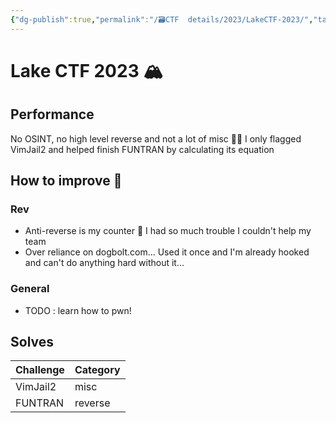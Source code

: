 ```yaml
---
{"dg-publish":true,"permalink":"/🗃CTF  details/2023/LakeCTF-2023/","tags":["LakeCTF","Mid","Wrap-up"]}
---
```



# Lake CTF 2023 🏔️

## Performance
No OSINT, no high level reverse and not a lot of misc 🤷😔
I only flagged VimJail2 and helped finish FUNTRAN by calculating its equation

## How to improve 📝
### Rev
- Anti-reverse is my counter 👀 I had so much trouble I couldn't help my team
- Over reliance on dogbolt.com... Used it once and I'm already hooked and can't do anything hard without it...
### General
- TODO : learn how to pwn!

## Solves
| **Challenge** | **Category** |
| ------------- | ------------ |
| VimJail2      | misc         |
| FUNTRAN       | reverse      |

